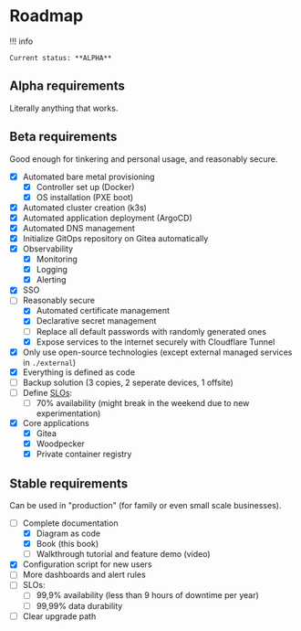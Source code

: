 # Roadmap

!!! info

    Current status: **ALPHA**

## Alpha requirements

Literally anything that works.

## Beta requirements

Good enough for tinkering and personal usage, and reasonably secure.

- [x] Automated bare metal provisioning
    - [x] Controller set up (Docker)
    - [x] OS installation (PXE boot)
- [x] Automated cluster creation (k3s)
- [x] Automated application deployment (ArgoCD)
- [x] Automated DNS management
- [x] Initialize GitOps repository on Gitea automatically
- [x] Observability
    - [x] Monitoring
    - [x] Logging
    - [x] Alerting
- [x] SSO
- [ ] Reasonably secure
    - [x] Automated certificate management
    - [x] Declarative secret management
    - [ ] Replace all default passwords with randomly generated ones
    - [x] Expose services to the internet securely with Cloudflare Tunnel
- [x] Only use open-source technologies (except external managed services in `./external`)
- [x] Everything is defined as code
- [ ] Backup solution (3 copies, 2 seperate devices, 1 offsite)
- [ ] Define [SLOs](https://en.wikipedia.org/wiki/Service-level_objective):
    - [ ] 70% availability (might break in the weekend due to new experimentation)
- [x] Core applications
    - [x] Gitea
    - [x] Woodpecker
    - [x] Private container registry

## Stable requirements

Can be used in "production" (for family or even small scale businesses).

- [ ] Complete documentation
    - [x] Diagram as code
    - [x] Book (this book)
    - [ ] Walkthrough tutorial and feature demo (video)
- [x] Configuration script for new users
- [ ] More dashboards and alert rules
- [ ] SLOs:
    - [ ] 99,9% availability (less than 9 hours of downtime per year)
    - [ ] 99,99% data durability
- [ ] Clear upgrade path
